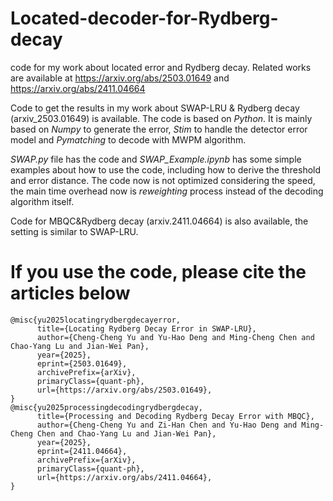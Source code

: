 # Located-decoder-for-Rydberg-decay
code for my work about located error and Rydberg decay. Related works are available at https://arxiv.org/abs/2503.01649 and https://arxiv.org/abs/2411.04664

Code to get the results in my work about SWAP-LRU & Rydberg decay (arxiv_2503.01649) is available. The code is based on *Python*. It is mainly based on *Numpy* to generate the error, *Stim* to handle the detector error model and *Pymatching* to decode with MWPM algorithm.

*SWAP.py* file has the code and *SWAP_Example.ipynb* has some simple examples about how to use the code, including how to derive the threshold and error distance. The code now is not optimized considering the speed, the main time overhead now is *reweighting* process instead of the decoding algorithm itself.

Code for MBQC&Rydberg decay (arxiv.2411.04664) is also available, the setting is similar to SWAP-LRU.



# If you use the code, please cite the articles below
```
@misc{yu2025locatingrydbergdecayerror,
      title={Locating Rydberg Decay Error in SWAP-LRU}, 
      author={Cheng-Cheng Yu and Yu-Hao Deng and Ming-Cheng Chen and Chao-Yang Lu and Jian-Wei Pan},
      year={2025},
      eprint={2503.01649},
      archivePrefix={arXiv},
      primaryClass={quant-ph},
      url={https://arxiv.org/abs/2503.01649}, 
}
@misc{yu2025processingdecodingrydbergdecay,
      title={Processing and Decoding Rydberg Decay Error with MBQC}, 
      author={Cheng-Cheng Yu and Zi-Han Chen and Yu-Hao Deng and Ming-Cheng Chen and Chao-Yang Lu and Jian-Wei Pan},
      year={2025},
      eprint={2411.04664},
      archivePrefix={arXiv},
      primaryClass={quant-ph},
      url={https://arxiv.org/abs/2411.04664}, 
}
```
